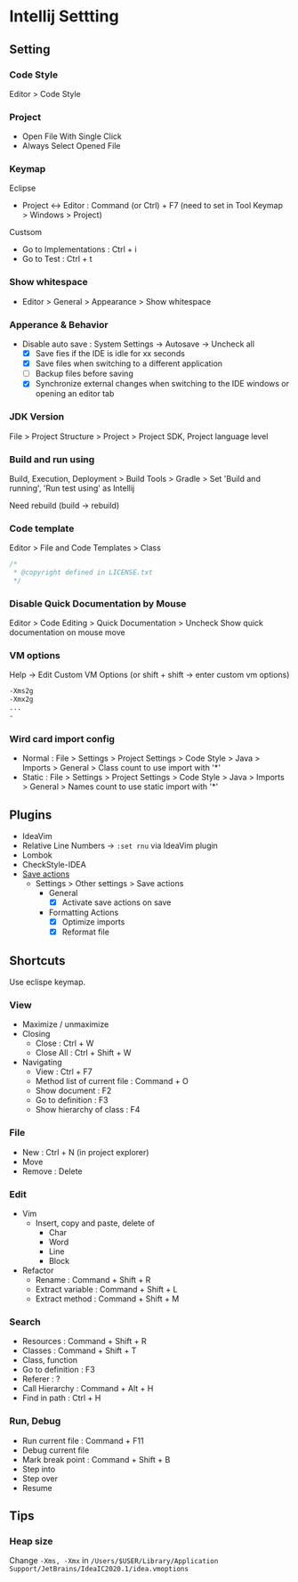 # Intellij Settting

## Setting

### Code Style

Editor > Code Style

### Project

- Open File With Single Click
- Always Select Opened File

### Keymap

Eclipse

- Project <-> Editor : Command (or Ctrl) + F7 (need to set in Tool Keymap > Windows > Project)

Custsom

- Go to Implementations : Ctrl + i
- Go to Test : Ctrl + t

### Show whitespace

- Editor > General > Appearance > Show whitespace

### Apperance & Behavior

- Disable auto save : System Settings -> Autosave -> Uncheck all
  - [X] Save fies if the IDE is idle for xx seconds
  - [X] Save files when switching to a different application
  - [ ] Backup files before saving
  - [X] Synchronize external changes when switching to the IDE windows or opening an editor tab

### JDK Version

File > Project Structure > Project > Project SDK, Project language level

### Build and run using

Build, Execution, Deployment > Build Tools > Gradle > Set 'Build and running', 'Run test using' as Intellij

Need rebuild (build -> rebuild)

### Code template

Editor > File and Code Templates > Class

```java
/*
 * @copyright defined in LICENSE.txt
 */

```

### Disable Quick Documentation by Mouse

Editor > Code Editing > Quick Documentation > Uncheck Show quick documentation on mouse move

### VM options

Help -> Edit Custom VM Options (or shift + shift -> enter custom vm options)

```sh
-Xms2g
-Xmx2g
...
-
```

### Wird card import config

- Normal : File > Settings > Project Settings > Code Style > Java > Imports > General > Class count to use import with '*'
- Static : File > Settings > Project Settings > Code Style > Java > Imports > General > Names count to use static import with '*'

## Plugins

- IdeaVim
- Relative Line Numbers -> `:set rnu` via IdeaVim plugin
- Lombok
- CheckStyle-IDEA
- [Save actions](https://plugins.jetbrains.com/plugin/7642-save-actions/versions)
  - Settings > Other settings > Save actions
    - General
      - [X] Activate save actions on save
    - Formatting Actions
      - [X] Optimize imports
      - [X] Reformat file

## Shortcuts

Use eclispe keymap.

### View

- Maximize / unmaximize
- Closing
  - Close : Ctrl + W
  - Close All : Ctrl + Shift + W
- Navigating
  - View : Ctrl + F7
  - Method list of current file : Command + O
  - Show document : F2
  - Go to definition : F3
  - Show hierarchy of class : F4

### File

- New : Ctrl + N (in project explorer)
- Move
- Remove : Delete

### Edit

- Vim
  - Insert, copy and paste, delete of
    - Char
    - Word
    - Line
    - Block
- Refactor
  - Rename : Command + Shift + R
  - Extract variable : Command + Shift + L
  - Extract method : Command + Shift + M

### Search

- Resources : Command + Shift + R
- Classes : Command + Shift + T
- Class, function
- Go to definition : F3
- Referer : ?
- Call Hierarchy : Command + Alt + H
- Find in path : Ctrl + H

### Run, Debug

- Run current file : Command + F11
- Debug current file
- Mark break point : Command + Shift + B
- Step into
- Step over
- Resume

## Tips

### Heap size

Change `-Xms, -Xmx` in `/Users/$USER/Library/Application Support/JetBrains/IdeaIC2020.1/idea.vmoptions`

